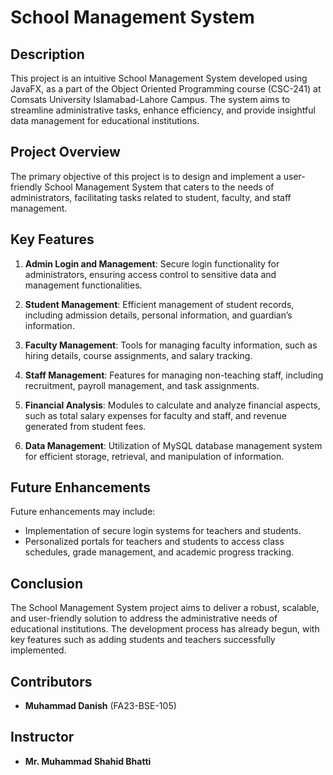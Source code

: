 # School Management System

## Description

This project is an intuitive School Management System developed using JavaFX, as a part of the Object Oriented Programming course (CSC-241) at Comsats University Islamabad-Lahore Campus. The system aims to streamline administrative tasks, enhance efficiency, and provide insightful data management for educational institutions.

## Project Overview

The primary objective of this project is to design and implement a user-friendly School Management System that caters to the needs of administrators, facilitating tasks related to student, faculty, and staff management.

## Key Features

1. **Admin Login and Management**: Secure login functionality for administrators, ensuring access control to sensitive data and management functionalities.

2. **Student Management**: Efficient management of student records, including admission details, personal information, and guardian’s information.

3. **Faculty Management**: Tools for managing faculty information, such as hiring details, course assignments, and salary tracking.

4. **Staff Management**: Features for managing non-teaching staff, including recruitment, payroll management, and task assignments.

5. **Financial Analysis**: Modules to calculate and analyze financial aspects, such as total salary expenses for faculty and staff, and revenue generated from student fees.

6. **Data Management**: Utilization of MySQL database management system for efficient storage, retrieval, and manipulation of information.

## Future Enhancements

Future enhancements may include:

- Implementation of secure login systems for teachers and students.
- Personalized portals for teachers and students to access class schedules, grade management, and academic progress tracking.

## Conclusion

The School Management System project aims to deliver a robust, scalable, and user-friendly solution to address the administrative needs of educational institutions. The development process has already begun, with key features such as adding students and teachers successfully implemented.

## Contributors
- **Muhammad Danish** (FA23-BSE-105)

## Instructor

- **Mr. Muhammad Shahid Bhatti**
